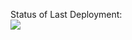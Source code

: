 Status of Last Deployment:<br>
<img src="https://github.com/ewudes/vm-crm-vue/workflows/Deploy&#32;to&#32;Firebase&#32;Hosting&#32;on&#32;merge/badge.svg?branch=master"><br>